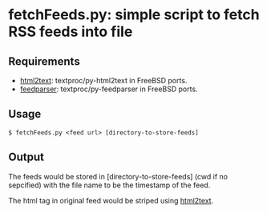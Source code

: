 fetchFeeds.py: simple script to fetch RSS feeds into file
====================================

Requirements
----------------

- [html2text][1]: textproc/py-html2text in FreeBSD ports.
- [feedparser][2]: textproc/py-feedparser in FreeBSD ports.

Usage
--------------

```$ fetchFeeds.py <feed url> [directory-to-store-feeds]```

Output
-------------

The feeds would be stored in \[directory-to-store-feeds\] (cwd if no sepcified)
with the file name to be the timestamp of the feed.

The html tag in original feed would be striped using [html2text][1].

[1]: http://www.aaronsw.com/2002/html2text/
[2]: http://code.google.com/p/feedparser
